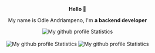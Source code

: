 <p align=center>  <strong> Hello 👋</strong> <p>
<p align=center>  
   My name is Odie Andriampeno, I'm <strong>a backend developer</strong>
<p>

<div>
   <p align=center>
      <img src="http://github-readme-streak-stats.herokuapp.com?user=odie100&theme=onedark&hide_border=true&mode=weekly)](https://git.io/streak-stats" alt="My github profile Statistics" /> <br/><br/>
      <img src="https://github-readme-stats.vercel.app/api?username=odie100&show_icons=true&theme=slateorange" alt="My github profile Statistics"/>
      <img  src="https://github-readme-stats.vercel.app/api/top-langs/?username=odie100&layout=donut)](https://github.com/anuraghazra/github-readme-stats" alt="My github profile Statistics"/>
      
   </p>
</div>
